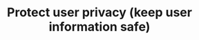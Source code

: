 ---
title: Protect user privacy (keep user information safe)
permalink: /coga-draft/guide/certain/protect-privacy
github:
  repository: w3c/wai-coga
layout: guide
feedbackmail: wai@w3.org
doc-note-type: draft
doc-note-message-md: |
  [See page details in plan](../../plan#design-guide)

---